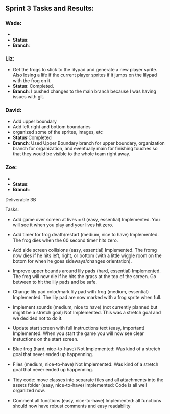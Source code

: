 ## Sprint 3 Tasks and Results:

### Wade:
- 
 - **Status**: 
 - **Branch**: 

### Liz:
- Get the frogs to stick to the lilypad and generate a new player sprite. Also losing a life if the current player sprites if it jumps on the lilypad with the frog on it.
 - **Status**: Completed.
 - **Branch**: I pushed changes to the main branch because I was having issues with git.

### David:
- Add upper boundary
- Add left right and bottom boundaries
- organized some of the sprites, images, etc
- **Status**:Completed
 - **Branch**: Used Upper Boundary branch for upper boundary, organization branch for organization, and eventually main for finishing touches so that they would be visible to the whole team right away.

### Zoe:
- 
 - **Status**:
 - **Branch**: 

Deliverable 3B

Tasks:
- Add game over screen at lives = 0 (easy, essential)
Implemented.  You will see it when you play and your lives hit zero.

- Add timer for frog death/restart (medium, nice to have)
Implemented.  The frog dies when the 60 second timer hits zero.

- Add side screen collisions (easy, essential)
Implemented.  The fromg now dies if he hits left, right, or bottom (with a little wiggle room on the botom for when he goes sideways/changes orientation).

- Improve upper bounds around lily pads (hard, essential)
Implemented.  The frog will now die if he hits the grass at the top of the screen.  Go between to hit the lily pads and be safe.

- Change lily pad color/mark lily pad with frog (medium, essential)
Implemented.  The lily pad are now marked with a frog sprite when full.

- Implement sounds (medium, nice to have) (not currently planned but might be a stretch goal)
Not Implemented.  This was a stretch goal and we decided not to do it.

- Update start screen with full instructions text (easy, important)
Implemented.  When you start the game you will now see clear instuctions on the start screen.

- Blue frog (hard, nice-to-have)
Not Implemented:  Was kind of a stretch goal that never ended up happenning.
- Flies (medium, nice-to-have)
Not Implemented:  Was kind of a stretch goal that never ended up happenning.

- Tidy code: move classes into separate files and all attachments into the assets folder (easy, nice-to-have)
Implemented: Code is all well organized now.

- Comment all functions (easy, nice-to-have)
Implemented:  all functions should now have robust comments and easy readability
